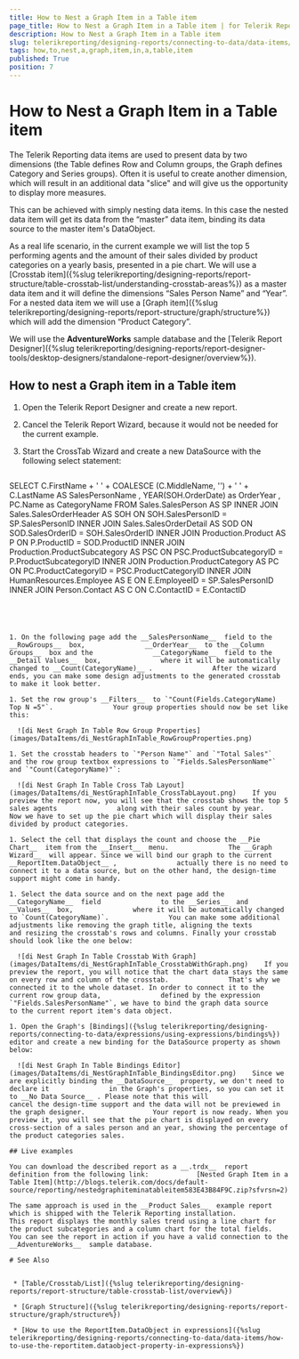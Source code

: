 ```yaml
---
title: How to Nest a Graph Item in a Table item
page_title: How to Nest a Graph Item in a Table item | for Telerik Reporting Documentation
description: How to Nest a Graph Item in a Table item
slug: telerikreporting/designing-reports/connecting-to-data/data-items/how-to-nest-a-graph-item-in-a-table-item
tags: how,to,nest,a,graph,item,in,a,table,item
published: True
position: 7
---
```


# How to Nest a Graph Item in a Table item



The Telerik Reporting data items are used to present data by two dimensions (the Table defines Row and Column groups, the Graph defines Category and Series groups).         Often it is useful to create another dimension, which will result in an additional data "slice" and will give us the opportunity to display more measures.       

This can be achieved with simply nesting data items. In this case the nested data item will get its data from the “master” data item,         binding its data source to the master item's DataObject.       

As a real life scenario, in the current example we will list the top 5 performing agents and the amount of their sales divided by product categories         on a yearly basis, presented in a pie chart. We will use a [Crosstab item]({%slug telerikreporting/designing-reports/report-structure/table-crosstab-list/understanding-crosstab-areas%}) as a master data item and it will define the dimensions “Sales Person Name” and “Year”.         For a nested data item we will use a [Graph item]({%slug telerikreporting/designing-reports/report-structure/graph/structure%}) which will add the dimension “Product Category”.       

We will use the __AdventureWorks__  sample database and the [Telerik Report Designer]({%slug telerikreporting/designing-reports/report-designer-tools/desktop-designers/standalone-report-designer/overview%}).       

## How to nest a Graph item in a Table item

1. Open the Telerik Report Designer and create a new report.

1. Cancel the Telerik Report Wizard, because it would not be needed for the current example.

1. Start the CrossTab Wizard and create a new DataSource with the following select statement:

	
    ````sql

SELECT
C.FirstName + ' ' + COALESCE (C.MiddleName, '') + ' ' + C.LastName AS SalesPersonName
, YEAR(SOH.OrderDate) as OrderYear
, PC.Name as CategoryName
FROM
Sales.SalesPerson AS SP
INNER JOIN Sales.SalesOrderHeader AS SOH ON SOH.SalesPersonID = SP.SalesPersonID
INNER JOIN Sales.SalesOrderDetail AS SOD ON SOD.SalesOrderID = SOH.SalesOrderID
INNER JOIN Production.Product AS P ON P.ProductID = SOD.ProductID
INNER JOIN Production.ProductSubcategory AS PSC ON PSC.ProductSubcategoryID = P.ProductSubcategoryID
INNER JOIN Production.ProductCategory AS PC ON PC.ProductCategoryID = PSC.ProductCategoryID
INNER JOIN HumanResources.Employee AS E ON E.EmployeeID = SP.SalesPersonID
INNER JOIN Person.Contact AS C ON C.ContactID = E.ContactID
````




1. On the following page add the __SalesPersonName__  field to the __RowGroups__  box,               __OrderYear__  to the __Column Groups__  box and the               __CategoryName__  field to the __Detail Values__  box,               where it will be automatically changed to __Count(CategoryName)__ .               After the wizard ends, you can make some design adjustments to the generated crosstab to make it look better.             

1. Set the row group's __Filters__  to `"Count(Fields.CategoryName) Top N =5"`.               Your group properties should now be set like this:               

  ![di Nest Graph In Table Row Group Properties](images/DataItems/di_NestGraphInTable_RowGroupProperties.png)

1. Set the crosstab headers to `"Person Name"` and `"Total Sales"`               and the row group textbox expressions to `"Fields.SalesPersonName"` and `"Count(CategoryName)"`:               

  ![di Nest Graph In Table Cross Tab Layout](images/DataItems/di_NestGraphInTable_CrossTabLayout.png)    If you preview the report now, you will see that the crosstab shows the top 5 sales agents               along with their sales count by year.                 Now we have to set up the pie chart which will display their sales divided by product categories.             

1. Select the cell that displays the count and choose the __Pie Chart__  item from the __Insert__  menu.               The __Graph Wizard__  will appear. Since we will bind our graph to the current __ReportItem.DataObject__ ,               actually there is no need to connect it to a data source, but on the other hand, the design-time support might come in handy.             

1. Select the data source and on the next page add the __CategoryName__  field               to the __Series__  and __Values__  box,               where it will be automatically changed to `Count(CategoryName)`.               You can make some additional adjustments like removing the graph title, aligning the texts               and resizing the crosstab's rows and columns. Finally your crosstab should look like the one below:               

  ![di Nest Graph In Table Crosstab With Graph](images/DataItems/di_NestGraphInTable_CrosstabWithGraph.png)    If you preview the report, you will notice that the chart data stays the same on every row and column of the crosstab.               That's why we connected it to the whole dataset. In order to connect it to the current row group data,               defined by the expression `"Fields.SalesPersonName"`, we have to bind the graph data source               to the current report item's data object.             

1. Open the Graph's [Bindings]({%slug telerikreporting/designing-reports/connecting-to-data/expressions/using-expressions/bindings%}) editor and create a new binding for the DataSource property as shown below:               

  ![di Nest Graph In Table Bindings Editor](images/DataItems/di_NestGraphInTable_BindingsEditor.png)    Since we are explicitly binding the __DataSource__  property, we don't need to declare it               in the Graph's properties, so you can set it to __No Data Source__ . Please note that this will               cancel the design-time support and the data will not be previewed in the graph designer.                 Your report is now ready. When you preview it, you will see that the pie chart is displayed on every               cross-section of a sales person and an year, showing the percentage of the product categories sales.             

## Live examples

You can download the described report as a __.trdx__  report definition from the following link:            [Nested Graph Item in a Table Item](http://blogs.telerik.com/docs/default-source/reporting/nestedgraphiteminatableitem583E43B84F9C.zip?sfvrsn=2) 

The same approach is used in the __Product Sales__  example report which is shipped with the Telerik Reporting installation.           This report displays the monthly sales trend using a line chart for the product subcategories and a column chart for the total fields.           You can see the report in action if you have a valid connection to the __AdventureWorks__  sample database.         

# See Also


 * [Table/Crosstab/List]({%slug telerikreporting/designing-reports/report-structure/table-crosstab-list/overview%})

 * [Graph Structure]({%slug telerikreporting/designing-reports/report-structure/graph/structure%})

 * [How to use the ReportItem.DataObject in expressions]({%slug telerikreporting/designing-reports/connecting-to-data/data-items/how-to-use-the-reportitem.dataobject-property-in-expressions%})
